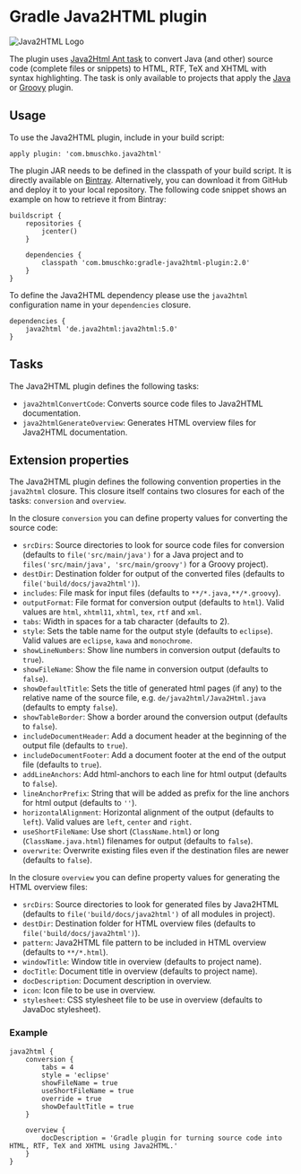 # Gradle Java2HTML plugin

![Java2HTML Logo](http://www.java2html.de/java2html_logo_big.gif)

The plugin uses [Java2Html Ant task](http://www.java2html.de/docs/anttask/index.html) to convert Java (and other) source
code (complete files or snippets) to HTML, RTF, TeX and XHTML with syntax highlighting. The task is only available to projects
that apply the [Java](http://www.gradle.org/docs/current/userguide/java_plugin.html) or [Groovy](http://www.gradle.org/docs/current/userguide/groovy_plugin.html)
plugin.

## Usage

To use the Java2HTML plugin, include in your build script:

    apply plugin: 'com.bmuschko.java2html'

The plugin JAR needs to be defined in the classpath of your build script. It is directly available on
[Bintray](https://bintray.com/bmuschko/gradle-plugins/com.bmuschko%3Agradle-java2html-plugin).
Alternatively, you can download it from GitHub and deploy it to your local repository. The following code snippet shows an
example on how to retrieve it from Bintray:

    buildscript {
        repositories {
            jcenter()
        }

        dependencies {
            classpath 'com.bmuschko:gradle-java2html-plugin:2.0'
        }
    }

To define the Java2HTML dependency please use the `java2html` configuration name in your `dependencies` closure.

    dependencies {
        java2html 'de.java2html:java2html:5.0'
    }

## Tasks

The Java2HTML plugin defines the following tasks:

* `java2htmlConvertCode`: Converts source code files to Java2HTML documentation.
* `java2htmlGenerateOverview`: Generates HTML overview files for Java2HTML documentation.

## Extension properties

The Java2HTML plugin defines the following convention properties in the `java2html` closure. This closure itself contains
two closures for each of the tasks: `conversion` and `overview`.

In the closure `conversion` you can define property values for converting the source code:

* `srcDirs`: Source directories to look for source code files for conversion (defaults to `file('src/main/java')` for a Java
project and to `files('src/main/java', 'src/main/groovy')` for a Groovy project).
* `destDir`: Destination folder for output of the converted files (defaults to `file('build/docs/java2html')`).
* `includes`: File mask for input files (defaults to `**/*.java,**/*.groovy`).
* `outputFormat`: File format for conversion output (defaults to `html`). Valid values are `html`, `xhtml11`, `xhtml`, `tex`, `rtf` and `xml`.
* `tabs`: Width in spaces for a tab character (defaults to 2).
* `style`: Sets the table name for the output style (defaults to `eclipse`). Valid values are `eclipse`, `kawa` and `monochrome`.
* `showLineNumbers`: Show line numbers in conversion output (defaults to `true`).
* `showFileName`: Show the file name in conversion output (defaults to `false`).
* `showDefaultTitle`: Sets the title of generated html pages (if any) to the relative name of the source file, e.g. `de/java2html/Java2Html.java` (defaults to empty `false`).
* `showTableBorder`: Show a border around the conversion output (defaults to `false`).
* `includeDocumentHeader`: Add a document header at the beginning of the output file (defaults to `true`).
* `includeDocumentFooter`: Add a document footer at the end of the output file (defaults to `true`).
* `addLineAnchors`: Add html-anchors to each line for html output (defaults to `false`).
* `lineAnchorPrefix`: String that will be added as prefix for the line anchors for html output (defaults to `''`).
* `horizontalAlignment`: Horizontal alignment of the output (defaults to `left`). Valid values are `left`, `center` and `right`.
* `useShortFileName`: Use short (`ClassName.html`) or long (`ClassName.java.html`) filenames for output (defaults to `false`).
* `overwrite`: Overwrite existing files even if the destination files are newer (defaults to `false`).

In the closure `overview` you can define property values for generating the HTML overview files:

* `srcDirs`: Source directories to look for generated files by Java2HTML (defaults to `file('build/docs/java2html')` of all modules
in project).
* `destDir`: Destination folder for HTML overview files (defaults to `file('build/docs/java2html')`).
* `pattern`: Java2HTML file pattern to be included in HTML overview (defaults to `**/*.html`).
* `windowTitle`: Window title in overview (defaults to project name).
* `docTitle`: Document title in overview (defaults to project name).
* `docDescription`: Document description in overview.
* `icon`: Icon file to be use in overview.
* `stylesheet`: CSS stylesheet file to be use in overview (defaults to JavaDoc stylesheet).

### Example

    java2html {
        conversion {
            tabs = 4
            style = 'eclipse'
            showFileName = true
            useShortFileName = true
            override = true
            showDefaultTitle = true
        }

        overview {
            docDescription = 'Gradle plugin for turning source code into HTML, RTF, TeX and XHTML using Java2HTML.'
        }
    }